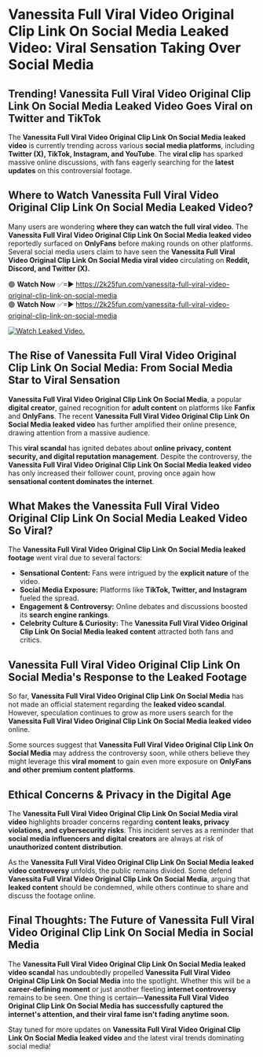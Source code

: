 # Vanessita Full Viral Video Original Clip Link On Social Media Leaked Video: Viral Sensation Taking Over Social Media

## **Trending! Vanessita Full Viral Video Original Clip Link On Social Media Leaked Video Goes Viral on Twitter and TikTok**
The **Vanessita Full Viral Video Original Clip Link On Social Media leaked video** is currently trending across various **social media platforms**, including **Twitter (X), TikTok, Instagram, and YouTube**. The **viral clip** has sparked massive online discussions, with fans eagerly searching for the **latest updates** on this controversial footage.

## **Where to Watch Vanessita Full Viral Video Original Clip Link On Social Media Leaked Video?**
Many users are wondering **where they can watch the full viral video**. The **Vanessita Full Viral Video Original Clip Link On Social Media leaked video** reportedly surfaced on **OnlyFans** before making rounds on other platforms. Several social media users claim to have seen the **Vanessita Full Viral Video Original Clip Link On Social Media viral video** circulating on **Reddit, Discord, and Twitter (X).**

🟢 **Watch Now** ✅=► https://2k25fun.com/vanessita-full-viral-video-original-clip-link-on-social-media  
🟢 **Watch Now** ✅=► https://2k25fun.com/vanessita-full-viral-video-original-clip-link-on-social-media  

[![Watch Leaked Video.](https://miro.medium.com/v2/resize:fit:828/format:webp/1*cilzJN44JGOrTw9NJCrNHA.gif "Watch Leaked Video")](https://2k25fun.com/vanessita-full-viral-video-original-clip-link-on-social-media)

## **The Rise of Vanessita Full Viral Video Original Clip Link On Social Media: From Social Media Star to Viral Sensation**
**Vanessita Full Viral Video Original Clip Link On Social Media**, a popular **digital creator**, gained recognition for **adult content** on platforms like **Fanfix** and **OnlyFans**. The recent **Vanessita Full Viral Video Original Clip Link On Social Media leaked video** has further amplified their online presence, drawing attention from a massive audience.

This **viral scandal** has ignited debates about **online privacy, content security, and digital reputation management**. Despite the controversy, the **Vanessita Full Viral Video Original Clip Link On Social Media leaked video** has only increased their follower count, proving once again how **sensational content dominates the internet**.

## **What Makes the Vanessita Full Viral Video Original Clip Link On Social Media Leaked Video So Viral?**
The **Vanessita Full Viral Video Original Clip Link On Social Media leaked footage** went viral due to several factors:
- **Sensational Content:** Fans were intrigued by the **explicit nature** of the video.
- **Social Media Exposure:** Platforms like **TikTok, Twitter, and Instagram** fueled the spread.
- **Engagement & Controversy:** Online debates and discussions boosted its **search engine rankings**.
- **Celebrity Culture & Curiosity:** The **Vanessita Full Viral Video Original Clip Link On Social Media leaked content** attracted both fans and critics.

## **Vanessita Full Viral Video Original Clip Link On Social Media's Response to the Leaked Footage**
So far, **Vanessita Full Viral Video Original Clip Link On Social Media** has not made an official statement regarding the **leaked video scandal**. However, speculation continues to grow as more users search for the **Vanessita Full Viral Video Original Clip Link On Social Media leaked video** online.

Some sources suggest that **Vanessita Full Viral Video Original Clip Link On Social Media** may address the controversy soon, while others believe they might leverage this **viral moment** to gain even more exposure on **OnlyFans and other premium content platforms**.

## **Ethical Concerns & Privacy in the Digital Age**
The **Vanessita Full Viral Video Original Clip Link On Social Media viral video** highlights broader concerns regarding **content leaks, privacy violations, and cybersecurity risks**. This incident serves as a reminder that **social media influencers and digital creators** are always at risk of **unauthorized content distribution**.

As the **Vanessita Full Viral Video Original Clip Link On Social Media leaked video controversy** unfolds, the public remains divided. Some defend **Vanessita Full Viral Video Original Clip Link On Social Media**, arguing that **leaked content** should be condemned, while others continue to share and discuss the footage online.

## **Final Thoughts: The Future of Vanessita Full Viral Video Original Clip Link On Social Media in Social Media**
The **Vanessita Full Viral Video Original Clip Link On Social Media leaked video scandal** has undoubtedly propelled **Vanessita Full Viral Video Original Clip Link On Social Media** into the spotlight. Whether this will be a **career-defining moment** or just another fleeting **internet controversy** remains to be seen. One thing is certain—**Vanessita Full Viral Video Original Clip Link On Social Media has successfully captured the internet's attention, and their viral fame isn't fading anytime soon.**

Stay tuned for more updates on **Vanessita Full Viral Video Original Clip Link On Social Media leaked video** and the latest viral trends dominating social media!